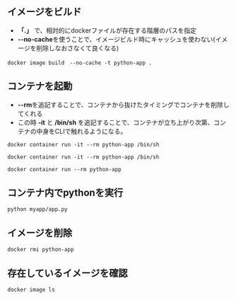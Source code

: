 ## イメージをビルド
- **「.」** で、相対的にdockerファイルが存在する階層のパスを指定
- **--no-cache**を使うことで、イメージビルド時にキャッシュを使わない(イメージを削除しなおさなくて良くなる)
 
`docker image build　--no-cache -t python-app .`

## コンテナを起動
- **--rm**を追記することで、コンテナから抜けたタイミングでコンテナを削除してくれる
- この時 **-it** と **/bin/sh** を追記することで、コンテナが立ち上がり次第、コンテナの中身をCLIで触れるようになる。

`docker container run -it --rm python-app /bin/sh`

`docker container run -it --rm python-app /bin/sh`

`docker container run --rm python-app`

## コンテナ内でpythonを実行
`python myapp/app.py`

## イメージを削除
`docker rmi python-app`

## 存在しているイメージを確認
`docker image ls`
